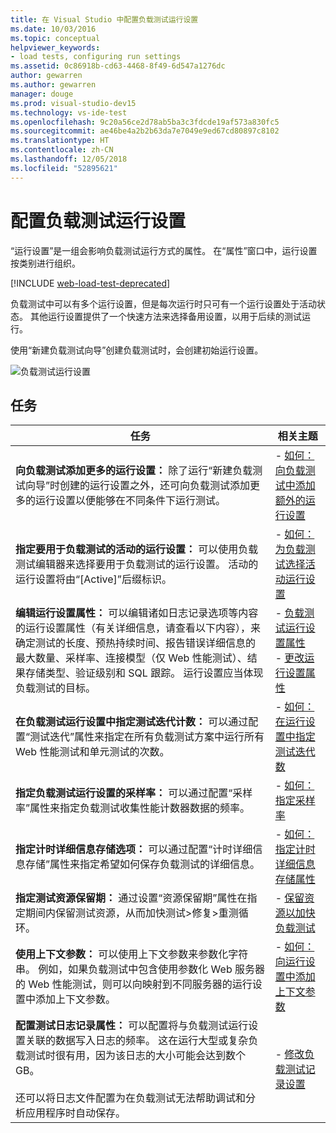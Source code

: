 ```yaml
---
title: 在 Visual Studio 中配置负载测试运行设置
ms.date: 10/03/2016
ms.topic: conceptual
helpviewer_keywords:
- load tests, configuring run settings
ms.assetid: 0c86918b-cd63-4468-8f49-6d547a1276dc
author: gewarren
ms.author: gewarren
manager: douge
ms.prod: visual-studio-dev15
ms.technology: vs-ide-test
ms.openlocfilehash: 9c20a56ce2d78ab5ba3c3fdcde19af573a830fc5
ms.sourcegitcommit: ae46be4a2b2b63da7e7049e9ed67cd80897c8102
ms.translationtype: HT
ms.contentlocale: zh-CN
ms.lasthandoff: 12/05/2018
ms.locfileid: "52895621"
---
```

# <a name="configure-load-test-run-settings"></a>配置负载测试运行设置

“运行设置”是一组会影响负载测试运行方式的属性。 在“属性”窗口中，运行设置按类别进行组织。

[!INCLUDE [web-load-test-deprecated](includes/web-load-test-deprecated.md)]

负载测试中可以有多个运行设置，但是每次运行时只可有一个运行设置处于活动状态。 其他运行设置提供了一个快速方法来选择备用设置，以用于后续的测试运行。

使用“新建负载测试向导”创建负载测试时，会创建初始运行设置。

![负载测试运行设置](../test/media/loadtestrunsettings.png)

## <a name="tasks"></a>任务

|任务|相关主题|
|-|-|
|**向负载测试添加更多的运行设置：** 除了运行“新建负载测试向导”时创建的运行设置之外，还可向负载测试添加更多的运行设置以便能够在不同条件下运行测试。|-   [如何：向负载测试中添加额外的运行设置](../test/how-to-add-additional-run-settings-to-a-load-test.md)|
|**指定要用于负载测试的活动的运行设置：** 可以使用负载测试编辑器来选择要用于负载测试的运行设置。 活动的运行设置将由“[Active]”后缀标识。|-   [如何：为负载测试选择活动运行设置](../test/how-to-select-the-active-run-setting-for-a-load-test.md)|
|**编辑运行设置属性：** 可以编辑诸如日志记录选项等内容的运行设置属性（有关详细信息，请查看以下内容），来确定测试的长度、预热持续时间、报告错误详细信息的最大数量、采样率、连接模型（仅 Web 性能测试）、结果存储类型、验证级别和 SQL 跟踪。 运行设置应当体现负载测试的目标。|-   [负载测试运行设置属性](../test/load-test-run-settings-properties.md)<br />-   [更改运行设置属性](../test/load-test-run-settings-properties.md#change-run-setting-properties)|
|**在负载测试运行设置中指定测试迭代计数：** 可以通过配置“测试迭代”属性来指定在所有负载测试方案中运行所有 Web 性能测试和单元测试的次数。|-   [如何：在运行设置中指定测试迭代数](../test/how-to-specify-the-number-of-test-iterations-in-a-load-test.md)|
|**指定负载测试运行设置的采样率：** 可以通过配置“采样率”属性来指定负载测试收集性能计数器数据的频率。|-   [如何：指定采样率](../test/how-to-specify-the-sample-rate-for-a-load-test.md)|
|**指定计时详细信息存储选项：** 可以通过配置“计时详细信息存储”属性来指定希望如何保存负载测试的详细信息。|-   [如何：指定计时详细信息存储属性](../test/how-to-specify-the-timing-details-storage-property-for-a-load-test.md)|
|**指定测试资源保留期：** 通过设置“资源保留期”属性在指定期间内保留测试资源，从而加快测试>修复>重测循环。|-   [保留资源以加快负载测试](/azure/devops/test/load-test/getting-started-with-performance-testing?view=vsts)|
|**使用上下文参数：** 可以使用上下文参数来参数化字符串。 例如，如果负载测试中包含使用参数化 Web 服务器的 Web 性能测试，则可以向映射到不同服务器的运行设置中添加上下文参数。|-   [如何：向运行设置中添加上下文参数](../test/how-to-add-context-parameters-to-a-load-test-run-setting.md)|
|**配置测试日志记录属性：** 可以配置将与负载测试运行设置关联的数据写入日志的频率。 这在运行大型或复杂负载测试时很有用，因为该日志的大小可能会达到数个 GB。<br /><br /> 还可以将日志文件配置为在负载测试无法帮助调试和分析应用程序时自动保存。|-   [修改负载测试记录设置](../test/modify-load-test-logging-settings.md)|